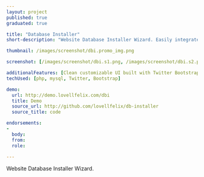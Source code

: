 ```yaml
---
layout: project
published: true
graduated: true

title: "Database Installer"
short-description: "Website Database Installer Wizard. Easily integrate a database installation setup wizard to existing project"

thumbnail: /images/screenshot/dbi.promo_img.png

screenshot: [/images/screenshot/dbi.s1.png, /images/screenshot/dbi.s2.png, /images/screenshot/dbi.s3.png]

additionalFeatures: [Clean customizable UI built with Twitter Bootstrap, Simple two Step process, Check for exisiting installation]
techUsed: [php, mysql, Twitter, Bootstrap]

demo:
  url: http://demo.lovellfelix.com/dbi
  title: Demo
  source_url: http://github.com/lovellfelix/db-installer
  source_title: code

endorsements:
-
  body:
  from: 
  role:   
 
---
```


Website Database Installer Wizard.